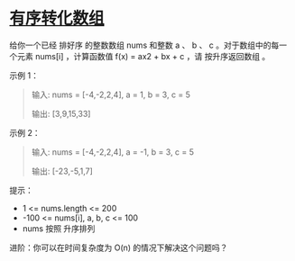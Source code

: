 #  [有序转化数组](https://leetcode.cn/problems/sort-transformed-array)

给你一个已经 排好序 的整数数组 nums 和整数 a 、 b 、 c 。对于数组中的每一个元素 nums[i] ，计算函数值 f(x) = ax2 + bx + c ，请 按升序返回数组 。

 

示例 1：

> 输入: nums = [-4,-2,2,4], a = 1, b = 3, c = 5
> 
> 输出: [3,9,15,33]

示例 2：

> 输入: nums = [-4,-2,2,4], a = -1, b = 3, c = 5
> 
> 输出: [-23,-5,1,7]
 

提示：

- 1 <= nums.length <= 200
- -100 <= nums[i], a, b, c <= 100
- nums 按照 升序排列
 

进阶：你可以在时间复杂度为 O(n) 的情况下解决这个问题吗？